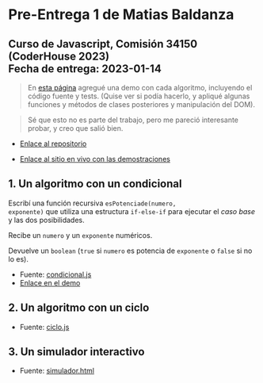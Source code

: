 # Pre-Entrega 1 de Matias Baldanza

## Curso de Javascript, Comisión 34150 (CoderHouse 2023) <br> Fecha de entrega: 2023-01-14

> En [esta página](https://matiasbaldanza.github.io/coderhouse-js-34150-matiasbaldanza-preentrega-1/) agregué una demo con cada algoritmo, incluyendo el código fuente y tests. (Quise ver si podía hacerlo, y apliqué algunas funciones y métodos de clases posteriores y manipulación del DOM).

> Sé que esto no es parte del trabajo, pero me pareció interesante probar, y creo que salió bien.

- [Enlace al repositorio](https://github.com/matiasbaldanza/coderhouse-js-34150-matiasbaldanza-preentrega-1)

- [Enlace al sitio en vivo con las demostraciones](https://matiasbaldanza.github.io/coderhouse-js-34150-matiasbaldanza-preentrega-1/)

## 1. Un algoritmo con un condicional

Escribí una función recursiva <code>esPotenciade(numero, exponente)</code> que utiliza una estructura <code>if-else-if</code> para ejecutar el <em>caso base</em> y las dos posibilidades.

Recibe un <code>numero</code> y un <code>exponente</code> numéricos.

Devuelve un <code>boolean</code> (<code>true</code> si <code>numero</code> es potencia de <code>exponente</code> o <code>false</code> si no lo es).</p>

- Fuente: [condicional.js](condicional.js)
- [Enlace en el demo](index.html#section-1)

## 2. Un algoritmo con un ciclo

- Fuente: [ciclo.js](ciclo.js)

## 3. Un simulador interactivo

- Fuente: [simulador.html](simulador.html)
